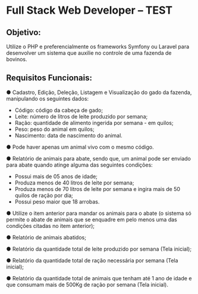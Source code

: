 # Full Stack Web Developer – TEST

## Objetivo:

Utilize o PHP e preferencialmente os frameworks Symfony ou Laravel para desenvolver um sistema que auxilie no controle de uma fazenda de bovinos.

## Requisitos Funcionais:

● Cadastro, Edição, Deleção, Listagem e Visualização do gado da fazenda, manipulando os seguintes dados:

- Código: código da cabeça de gado;
- Leite: número de litros de leite produzido por semana;
- Ração: quantidade de alimento ingerida por semana - em quilos;
- Peso: peso do animal em quilos;
- Nascimento: data de nascimento do animal.

● Pode haver apenas um animal vivo com o mesmo código.

● Relatório de animais para abate, sendo que, um animal pode ser enviado para abate 
quando atinge alguma das seguintes condições:

- Possui mais de 05 anos de idade;
- Produza menos de 40 litros de leite por semana;
- Produza menos de 70 litros de leite por semana e ingira mais de 50 quilos de ração por dia;
- Possui peso maior que 18 arrobas.

● Utilize o item anterior para mandar os animais para o abate (o sistema só permite o abate de animais que se enquadre em pelo menos uma das condições citadas no item anterior);

● Relatório de animais abatidos;

● Relatório da quantidade total de leite produzido por semana (Tela inicial);

● Relatório da quantidade total de ração necessária por semana (Tela inicial);

● Relatório da quantidade total de animais que tenham até 1 ano de idade e que consumam mais de 500Kg de ração por semana (Tela inicial).
